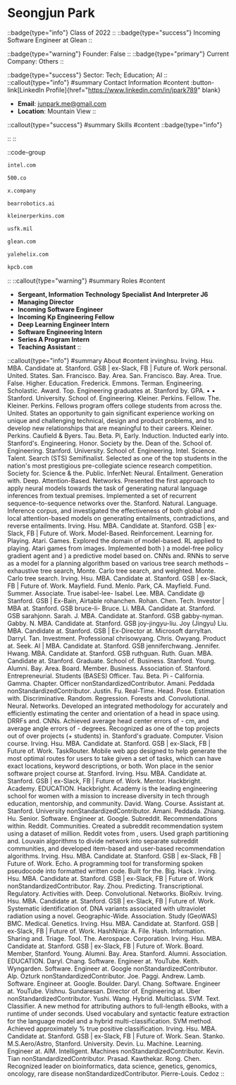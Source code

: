 # Seongjun Park
::badge{type="info"}
Class of 2022
::
::badge{type="success"}
Incoming Software Engineer at Glean
::

::badge{type="warning"}
Founder: False
::
::badge{type="primary"}
Current Company: Others
::

::badge{type="success"}
Sector: Tech; Education; AI
::
::callout{type="info"}
#summary
Contact Information
#content
:button-link[LinkedIn Profile]{href="https://www.linkedin.com/in/jpark789" blank}
- **Email**: junpark.me@gmail.com
- **Location**: Mountain View
::

::callout{type="success"}
#summary
Skills
#content
::badge{type="info"}

::
::

::code-group
```bash [Intel]
intel.com
```
```bash [500 Startups]
500.co
```
```bash [X, the moonshot factory]
x.company
```
```bash [Bear Robotics]
bearrobotics.ai
```
```bash [KPCB]
kleinerperkins.com
```
```bash [U.S. Forces Korea]
usfk.mil
```
```bash [Glean]
glean.com
```
```bash [Yale Helix]
yalehelix.com
```
```bash [Kleiner Perkins Caufield & Byers]
kpcb.com
```
::
::callout{type="warning"}
#summary
Roles
#content
- **Sergeant, Information Technology Specialist And Interpreter J6**
- **Managing Director**
- **Incoming Software Engineer**
- **Incoming Kp Engineering Fellow**
- **Deep Learning Engineer Intern**
- **Software Engineering Intern**
- **Series A Program Intern**
- **Teaching Assistant**
::

::callout{type="info"}
#summary
About
#content
irvinghsu. Irving. Hsu. MBA. Candidate at. Stanford. GSB | ex-Slack, FB | Future of. Work personal. United. States. San. Francisco. Bay. Area. San. Francisco. Bay. Area. True. False. Higher. Education. Frederick. Emmons. Terman. Engineering. Scholastic. Award. Top. Engineering graduates at. Stanford by. GPA. • • Stanford. University. School of. Engineering. Kleiner. Perkins. Fellow. The. Kleiner. Perkins. Fellows program offers college students from across the. United. States an opportunity to gain significant experience working on unique and challenging technical, design and product problems, and to develop new relationships that are meaningful to their careers. Kleiner. Perkins. Caufield & Byers. Tau. Beta. Pi, Early. Induction. Inducted early into. Stanford's. Engineering. Honor. Society by the. Dean of the. School of. Engineering. Stanford. University. School of. Engineering. Intel. Science. Talent. Search (STS) Semifinalist. Selected as one of the top students in the nation's most prestigious pre-collegiate science research competition. Society for. Science & the. Public. InferNet: Neural. Entailment. Generation with. Deep. Attention-Based. Networks. Presented the first approach to apply neural models towards the task of generating natural language inferences from textual premises. Implemented a set of recurrent sequence-to-sequence networks over the. Stanford. Natural. Language. Inference corpus, and investigated the effectiveness of both global and local attention-based models on generating entailments, contradictions, and reverse entailments. Irving. Hsu. MBA. Candidate at. Stanford. GSB | ex-Slack, FB | Future of. Work. Model-Based. Reinforcement. Learning for. Playing. Atari. Games. Explored the domain of model-based. RL applied to playing. Atari games from images. Implemented both ) a model-free policy gradient agent and ) a predictive model based on. CNNs and. RNNs to serve as a model for a planning algorithm based on various tree search methods – exhaustive tree search, Monte. Carlo tree search, and weighted. Monte. Carlo tree search. Irving. Hsu. MBA. Candidate at. Stanford. GSB | ex-Slack, FB | Future of. Work. Mayfield. Fund. Menlo. Park, CA. Mayfield. Fund. Summer. Associate. True isabel-lee- Isabel. Lee. MBA. Candidate @ Stanford. GSB | Ex-Bain, Airtable rohanchen. Rohan. Chen. Tech. Investor | MBA at. Stanford. GSB bruce-li- Bruce. Li. MBA. Candidate at. Stanford. GSB sarahjonn. Sarah. J. MBA. Candidate at. Stanford. GSB gabby-nyman. Gabby. N. MBA. Candidate at. Stanford. GSB joy-jingyu-liu. Joy (Jingyu) Liu. MBA. Candidate at. Stanford. GSB | Ex-Director at. Microsoft darryltan. Darryl. Tan. Investment. Professional chrisowyang. Chris. Owyang. Product at. Seek. AI | MBA. Candidate at. Stanford. GSB jenniferchwang. Jennifer. Hwang. MBA. Candidate at. Stanford. GSB ruthguan. Ruth. Guan. MBA. Candidate at. Stanford. Graduate. School of. Business. Stanford. Young. Alumni. Bay. Area. Board. Member. Business. Association of. Stanford. Entrepreneurial. Students (BASES) Officer. Tau. Beta. Pi - California. Gamma. Chapter. Officer nonStandardizedContributor. Amani. Peddada nonStandardizedContributor. Justin. Fu. Real-Time. Head. Pose. Estimation with. Discriminative. Random. Regression. Forests and. Convolutional. Neural. Networks. Developed an integrated methodology for accurately and efficiently estimating the center and orientation of a head in space using. DRRFs and. CNNs. Achieved average head center errors of - cm, and average angle errors of - degrees. Recognized as one of the top projects out of over projects (+ students) in. Stanford's graduate. Computer. Vision course. Irving. Hsu. MBA. Candidate at. Stanford. GSB | ex-Slack, FB | Future of. Work. TaskRouter. Mobile web app designed to help generate the most optimal routes for users to take given a set of tasks, which can have exact locations, keyword descriptions, or both. Won place in the senior software project course at. Stanford. Irving. Hsu. MBA. Candidate at. Stanford. GSB | ex-Slack, FB | Future of. Work. Mentor. Hackbright. Academy. EDUCATION. Hackbright. Academy is the leading engineering school for women with a mission to increase diversity in tech through education, mentorship, and community. David. Wang. Course. Assistant at. Stanford. University nonStandardizedContributor. Amani. Peddada. Zhiang. Hu. Senior. Software. Engineer at. Google. Subreddit. Recommendations within. Reddit. Communities. Created a subreddit recommendation system using a dataset of million. Reddit votes from , users. Used graph partitioning and. Louvain algorithms to divide network into separate subreddit communities, and developed item-based and user-based recommendation algorithms. Irving. Hsu. MBA. Candidate at. Stanford. GSB | ex-Slack, FB | Future of. Work. Echo. A programming tool for transforming spoken pseudocode into formatted written code. Built for the. Big. Hack . Irving. Hsu. MBA. Candidate at. Stanford. GSB | ex-Slack, FB | Future of. Work nonStandardizedContributor. Ray. Zhou. Predicting. Transcriptional. Regulatory. Activities with. Deep. Convolutional. Networks. BioRxiv. Irving. Hsu. MBA. Candidate at. Stanford. GSB | ex-Slack, FB | Future of. Work. Systematic identification of. DNA variants associated with ultraviolet radiation using a novel. Geographic-Wide. Association. Study (GeoWAS) BMC. Medical. Genetics. Irving. Hsu. MBA. Candidate at. Stanford. GSB | ex-Slack, FB | Future of. Work. HashNinja: A. File. Hash. Information. Sharing and. Triage. Tool. The. Aerospace. Corporation. Irving. Hsu. MBA. Candidate at. Stanford. GSB | ex-Slack, FB | Future of. Work. Board. Member, Stanford. Young. Alumni. Bay. Area. Stanford. Alumni. Association. EDUCATION. Daryl. Chang. Software. Engineer at. YouTube. Keith. Wyngarden. Software. Engineer at. Google nonStandardizedContributor. Alp. Ozturk nonStandardizedContributor. Joe. Paggi. Andrew. Lamb. Software. Engineer at. Google. Boulder. Daryl. Chang. Software. Engineer at. YouTube. Vishnu. Sundaresan. Director of. Engineering at. Uber nonStandardizedContributor. Yushi. Wang. Hybrid. Multiclass. SVM. Text. Classifier. A new method for attributing authors to full-length eBooks, with a runtime of under seconds. Used vocabulary and syntactic feature extraction for the language model and a hybrid multi-classification. SVM method. Achieved approximately % true positive classification. Irving. Hsu. MBA. Candidate at. Stanford. GSB | ex-Slack, FB | Future of. Work. Sean. Stanko. M.S.Aero/Astro, Stanford. University. Devin. Lu. Machine. Learning. Engineer at. AIM. Intelligent. Machines nonStandardizedContributor. Kevin. Tian nonStandardizedContributor. Prasad. Kawthekar. Rong. Chen. Recognized leader on bioinformatics, data science, genetics, genomics, oncology, rare disease nonStandardizedContributor. Pierre-Louis. Cedoz
::
